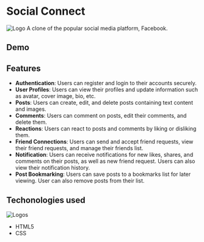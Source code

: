 # Social Connect
![Logo](../logo.png)
A clone of the popular social media platform, Facebook.

## Demo

## Features
- **Authentication**: Users can register and login to their accounts securely.
- **User Profiles**: Users can view their profiles and update information such as avatar, cover image, bio, etc.
- **Posts**: Users can create, edit, and delete posts containing text content and images.
- **Comments**: Users can comment on posts, edit their comments, and delete them.
- **Reactions**: Users can react to posts and comments by liking or disliking them.
- **Friend Connections**: Users can send and accept friend requests, view their friend requests, and manage their friends list.
- **Notification**: Users can receive notifications for new likes, shares, and comments on their posts, as well as new friend request. Users can also view their notification history.
- **Post Bookmarking**: Users can save posts to a bookmarks list for later viewing. User can also remove posts from their list.


## Techonologies used
![Logos](../tech_logos.png)
- HTML5
- CSS